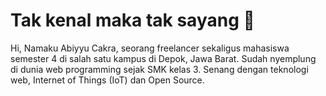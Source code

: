 # Tak kenal maka tak sayang 👋

Hi, Namaku Abiyyu Cakra, seorang freelancer sekaligus mahasiswa semester 4 di salah satu kampus di Depok, Jawa Barat. Sudah nyemplung di dunia web programming sejak SMK kelas 3. Senang dengan teknologi web, Internet of Things (IoT) dan Open Source. 
